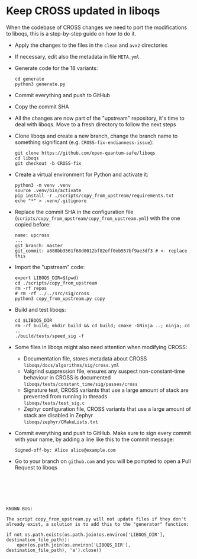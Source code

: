 # Keep CROSS updated in liboqs

When the codebase of CROSS changes we need to port the modifications to liboqs, this is a step-by-step guide on how to do it.

- Apply the changes to the files in the `clean` and `avx2` directories

- If necessary, edit also the metadata in file `META.yml`

- Generate code for the 18 variants:
    ```
    cd generate
    python3 generate.py
    ```

- Commit everything and push to GitHub

- Copy the commit SHA

- All the changes are now part of the "upstream" repository, it's time to deal with liboqs. Move to a fresh directory to follow the next steps

- Clone liboqs and create a new branch, change the branch name to something significant (e.g. `CROSS-fix-endianness-issue`):
    ```
    git clone https://github.com/open-quantum-safe/liboqs
    cd liboqs
    git checkout -b CROSS-fix
    ```

- Create a virtual environment for Python and activate it:
    ```
    python3 -m venv .venv
    source .venv/bin/activate
    pip install -r ./scripts/copy_from_upstream/requirements.txt
    echo "*" > .venv/.gitignore
    ```

- Replace the commit SHA in the configuration file (`scripts/copy_from_upstream/copy_from_upstream.yml`) with the one copied before:
    ```
    name: upcross
    ...
    git_branch: master
    git_commit: a880bb3561f68d0012bf82eff0eb557bf9ae3df3 # <- replace this
    ```

- Import the "upstream" code:
    ```
    export LIBOQS_DIR=$(pwd)
    cd ./scripts/copy_from_upstream
    rm -rf repos
    # rm -rf ../../src/sig/cross
    python3 copy_from_upstream.py copy
    ```

- Build and test liboqs:
    ```
    cd $LIBOQS_DIR
    rm -rf build; mkdir build && cd build; cmake -GNinja ..; ninja; cd ..
    ./build/tests/speed_sig -f
    ```

- Some files in liboqs might also need attention when modifying CROSS:
    - Documentation file, stores metadata about CROSS
    \
    `liboqs/docs/algorithms/sig/cross.yml`
    - Valgrind suppression file, ensures any suspect non-constant-time behaviour in CROSS is documented
    \
    `liboqs/tests/constant_time/sig/passes/cross`
    - Signature test, CROSS variants that use a large amount of stack are prevented from running in threads
    \
    `liboqs/tests/test_sig.c`
    - Zephyr configuration file, CROSS variants that use a large amount of stack are disabled in Zephyr
    \
    `liboqs/zephyr/CMakeLists.txt`

- Commit everything and push to GitHub. Make sure to sign every commit with your name, by adding a line like this to the commit message:
    ```
    Signed-off-by: Alice alice@example.com
    ```

- Go to your branch on `github.com` and you will be pompted to open a Pull Request to liboqs

<br/><br/>
<br/><br/>

```
KNOWN BUG:

The script copy_from_upstream.py will not update files if they don't already exist, a solution is to add this to the "generator" function:

if not os.path.exists(os.path.join(os.environ['LIBOQS_DIR'], destination_file_path)):
    open(os.path.join(os.environ['LIBOQS_DIR'], destination_file_path), 'a').close()

```